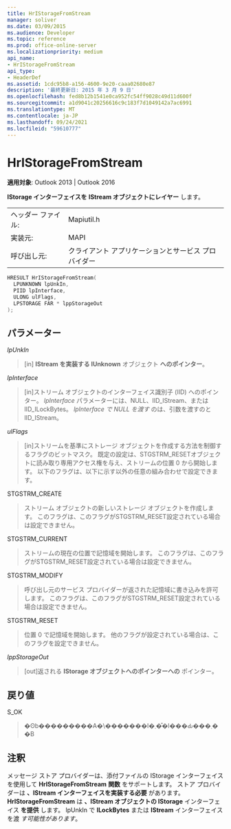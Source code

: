 ```yaml
---
title: HrIStorageFromStream
manager: soliver
ms.date: 03/09/2015
ms.audience: Developer
ms.topic: reference
ms.prod: office-online-server
ms.localizationpriority: medium
api_name:
- HrIStorageFromStream
api_type:
- HeaderDef
ms.assetid: 1cdc95b8-a156-4600-9e20-caaa02680e87
description: '最終更新日: 2015 年 3 月 9 日'
ms.openlocfilehash: fed8b12b1541e0ca952fc54ff9028c49d11d600f
ms.sourcegitcommit: a1d9041c20256616c9c183f7d1049142a7ac6991
ms.translationtype: MT
ms.contentlocale: ja-JP
ms.lasthandoff: 09/24/2021
ms.locfileid: "59610777"
---
```

# <a name="hristoragefromstream"></a>HrIStorageFromStream

  
  
**適用対象**: Outlook 2013 | Outlook 2016 
  
**IStorage インターフェイスを** **IStream オブジェクトにレイヤー** します。 
  
|||
|:-----|:-----|
|ヘッダー ファイル:  <br/> |Mapiutil.h  <br/> |
|実装元:  <br/> |MAPI  <br/> |
|呼び出し元:  <br/> |クライアント アプリケーションとサービス プロバイダー  <br/> |
   
```cpp
HRESULT HrIStorageFromStream(
  LPUNKNOWN lpUnkIn,
  PIID lpInterface,
  ULONG ulFlags,
  LPSTORAGE FAR * lppStorageOut
);
```

## <a name="parameters"></a>パラメーター

 _lpUnkIn_
  
> [in] **IStream を実装する IUnknown** オブジェクト **へのポインター**。 
    
 _lpInterface_
  
> [in]ストリーム オブジェクトのインターフェイス識別子 (IID) へのポインター。 _lpInterface_ パラメーターには、NULL、IID_IStream、またはIID_ILockBytes。 _lpInterface で NULL を渡す_ のは、引数を渡すのとIID_IStream。 
    
 _ulFlags_
  
> [in]ストリームを基準にストレージ オブジェクトを作成する方法を制御するフラグのビットマスク。 既定の設定は、STGSTRM_RESETオブジェクトに読み取り専用アクセス権を与え、ストリームの位置 0 から開始します。 以下のフラグは、以下に示す以外の任意の組み合わせで設定できます。
    
STGSTRM_CREATE 
  
> ストリーム オブジェクトの新しいストレージ オブジェクトを作成します。 このフラグは、このフラグがSTGSTRM_RESET設定されている場合は設定できません。 
    
STGSTRM_CURRENT 
  
> ストリームの現在の位置で記憶域を開始します。 このフラグは、このフラグがSTGSTRM_RESET設定されている場合は設定できません。 
    
STGSTRM_MODIFY 
  
> 呼び出し元のサービス プロバイダーが返された記憶域に書き込みを許可します。 このフラグは、このフラグがSTGSTRM_RESET設定されている場合は設定できません。 
    
STGSTRM_RESET 
  
> 位置 0 で記憶域を開始します。 他のフラグが設定されている場合は、このフラグを設定できません。 
    
 _lppStorageOut_
  
> [out]返される **IStorage オブジェクトへのポインターへの** ポインター。 
    
## <a name="return-value"></a>戻り値

S_OK 
  
> �ʘb���������A�\�������l�܂��͒l���Ԃ���܂��B
    
## <a name="remarks"></a>注釈

メッセージ ストア プロバイダーは、添付ファイルの IStorage インターフェイスを使用して **HrIStorageFromStream** **関数** をサポートします。 ストア プロバイダーは **、IStream インターフェイスを実装する必要** があります。 **HrIStorageFromStream** は **、IStream オブジェクトの IStorage** インターフェイス **を提供** します。 lpUnkIn で **ILockBytes** または **IStream** インターフェイスを渡  _す可能性があります_。 
  

